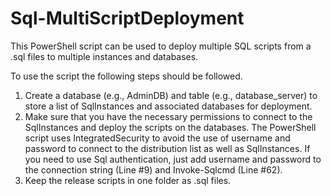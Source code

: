 # Sql-MultiScriptDeployment
This PowerShell script can be used to deploy multiple SQL scripts from a .sql files to multiple instances and databases.

To use the script the following steps should be followed.
1. Create a database (e.g., AdminDB) and table (e.g., database_server) to store a list of SqlInstances and associated databases for deployment.
2. Make sure that you have the necessary permissions to connect to the SqlInstances and deploy the scripts on the databases. The PowerShell script uses IntegratedSecurity to avoid the use of username and password to connect to the distribution list as well as SqlInstances. If you need to use Sql authentication, just add username and password to the connection string (Line #9) and  Invoke-Sqlcmd (Line #62).
3. Keep the release scripts in one folder as .sql files. 
